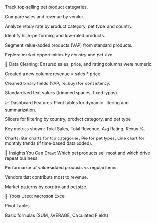 
Track top-selling pet product categories.

Compare sales and revenue by vendor.

Analyze rebuy rate by product category, pet type, and country.

Identify high-performing and low-rated products.

Segment value-added products (VAP) from standard products.

Explore market opportunities by country and pet size.

🧹 Data Cleaning:
Ensured sales, price, and rating columns were numeric.

Created a new column: revenue = sales * price.

Cleaned binary fields (VAP, re_buy) for consistency.

Standardized text values (trimmed spaces, fixed typos).

📈 Dashboard Features:
Pivot tables for dynamic filtering and summarization.

Slicers for filtering by country, product category, and pet type.

Key metrics shown: Total Sales, Total Revenue, Avg Rating, Rebuy %.

Charts: Bar charts for top categories, Pie for pet types, Line chart for monthly trends (if time-based data added).

🧠 Insights You Can Draw:
Which pet products sell most and which drive repeat business.

Performance of value-added products vs regular items.

Vendors that contribute most to revenue.

Market patterns by country and pet size.

🔧 Tools Used:
Microsoft Excel

Pivot Tables

Basic formulas (SUM, AVERAGE, Calculated Fields)
